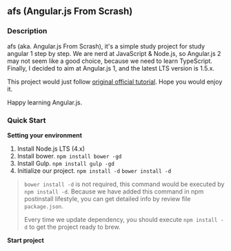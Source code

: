 ## afs (Angular.js From Scrash)

### Description

afs (aka. Angular.js From Scrash), it's a simple study project for study angular 1 step by step.
We are nerd at JavaScript & Node.js, so Angular.js 2 may not seem like a good choice, because we need to learn TypeScript.
Finally, I decided to aim at Angular.js 1, and the latest LTS version is 1.5.x.

This project would just follow [original official tutorial](https://docs.angularjs.org/tutorial/index). Hope you would enjoy it.

Happy learning Angular.js.

### Quick Start

**Setting your environment**

1. Install Node.js LTS (4.x)
2. Install bower. `npm install bower -gd`
3. Install Gulp. `npm install gulp -gd`
4. Initialize our project. `npm install -d` `bower install -d`

> `bower install -d` is not required, this command would be executed by `npm install -d`. Because we have added this command in npm postinstall lifestyle, you can get detailed info by review file `package.json`.
>
> Every time we update dependency, you should execute `npm install -d` to get the project ready to brew.

**Start project**
